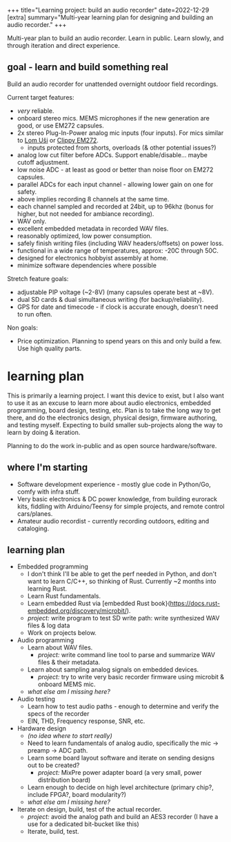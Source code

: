 +++
title="Learning project: build an audio recorder"
date=2022-12-29 
[extra] 
summary="Multi-year learning plan for designing and building an audio recorder."
+++

Multi-year plan to build an audio recorder. Learn in public. Learn slowly, and through iteration and direct experience.

## goal - learn and build something real

Build an audio recorder for unattended overnight outdoor field recordings.

Current target features: 

- *very* reliable.
- onboard stereo mics. MEMS microphones if the new generation are good, or use EM272 capsules.
- 2x stereo Plug-In-Power analog mic inputs (four inputs). For mics similar to [Lom Uši](https://store.lom.audio/products/usi) or [Clippy EM272](https://micbooster.com/clippy-and-pluggy-microphones/98-clippy-stereo-em272-microphone.html#/84-plug_type-right_angle).
    - inputs protected from shorts, overloads (& other potential issues?)
- analog low cut filter before ADCs. Support enable/disable... maybe cutoff adjustment.
- low noise ADC - at least as good or better than noise floor on EM272 capsules.
- parallel ADCs for each input channel - allowing lower gain on one for safety.
- above implies recording 8 channels at the same time.
- each channel sampled and recorded at 24bit, up to 96khz (bonus for higher, but not needed for ambiance recording).
- WAV only.
- excellent embedded metadata in recorded WAV files.
- reasonably optimized, low power consumption.
- safely finish writing files (including WAV headers/offsets) on power loss. 
- functional in a wide range of temperatures, approx: -20C through 50C.
- designed for electronics hobbyist assembly at home. 
- minimize software dependencies where possible

Stretch feature goals:

- adjustable PIP voltage (~2-8V) (many capsules operate best at ~8V).
- dual SD cards & dual simultaneous writing (for backup/reliability).
- GPS for date and timecode - if clock is accurate enough, doesn't need to run often.

Non goals: 

- Price optimization. Planning to spend years on this and only build a few. Use high quality parts.


# learning plan

This is primarily a learning project. I want this device to exist, but I also want to use it as an excuse to learn more about audio electronics, embedded programming, board design, testing, etc. Plan is to take the long way to get there, and do the electronics design, physical design, firmware authoring, and testing myself. Expecting to build smaller sub-projects along the way to learn by doing & iteration.

Planning to do the work in-public and as open source hardware/software.

## where I'm starting

- Software development experience - mostly glue code in Python/Go, comfy with infra stuff.
- Very basic electronics & DC power knowledge, from building eurorack kits, fiddling with Arduino/Teensy for simple projects, and remote control cars/planes.
- Amateur audio recordist - currently recording outdoors, editing and cataloging.

## learning plan

- Embedded programming
    - I don't think I'll be able to get the perf needed in Python, and don't want to learn C/C++, so thinking of Rust. Currently ~2 months into learning Rust.
    - Learn Rust fundamentals.
    - Learn embedded Rust via [embedded Rust book}(https://docs.rust-embedded.org/discovery/microbit/).
    - _project:_ write program to test SD write path: write synthesized WAV files & log data
    - Work on projects below.
- Audio programming
    - Learn about WAV files.
        - _project:_ write command line tool to parse and summarize WAV files & their metadata.
    - Learn about sampling analog signals on embedded devices.
        - _project:_ try to write very basic recorder firmware using microbit & onboard MEMS mic.
    - _what else am I missing here?_
- Audio testing
    - Learn how to test audio paths - enough to determine and verify the specs of the recorder
    - EIN, THD, Frequency response, SNR, etc.
- Hardware design
    - _(no idea where to start really)_
    - Need to learn fundamentals of analog audio, specifically the mic -> preamp -> ADC path.
    - Learn some board layout software and iterate on sending designs out to be created? 
        - _project:_ MixPre power adapter board (a very small, power distribution board)
    - Learn enough to decide on high level architecture (primary chip?, include FPGA?, board modularity?)
    - _what else am I missing here?_
- Iterate on design, build, test of the actual recorder.
    - _project:_ avoid the analog path and build an AES3 recorder (I have a use for a dedicated bit-bucket like this)
    - Iterate, build, test.



